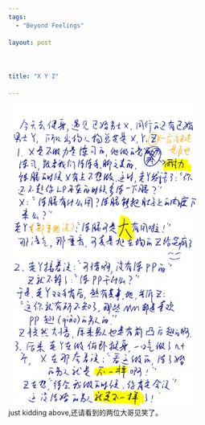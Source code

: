 ```yaml
--- 
tags: 
  - "Beyond Feelings"

layout: post



title: "X Y Z"

---
```

<div id="msgcns!5F971C000415D85F!643" class="bvMsg">

<div>
<img title="Ink Generated with Ink Blog Plugin - http://www.edholloway.com" src="/assets/images/blog/2007-02-28-x-y-z-0.jpg">
</div>
just kidding above,还请看到的两位大哥见笑了。</div>

